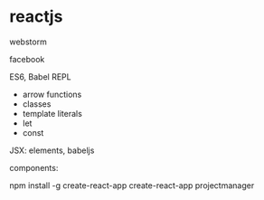 # reactjs

webstorm

facebook

ES6, Babel REPL
- arrow functions
- classes
- template literals
- let
- const


JSX: elements, babeljs

components:



npm install -g create-react-app
create-react-app projectmanager
